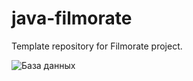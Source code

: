 # java-filmorate
Template repository for Filmorate project.

![База данных](https://dbdiagram.io/d/6550d02f7d8bbd6465034f5c)

